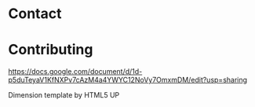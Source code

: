 # Contact

# Contributing
https://docs.google.com/document/d/1d-p5duTeyaV1KfNXPv7cAzM4a4YWYC12NoVy7OmxmDM/edit?usp=sharing



Dimension template by HTML5 UP

